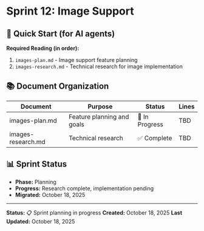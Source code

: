 # Sprint 12: Image Support

## 🎯 Quick Start (for AI agents)

**Required Reading (in order):**
1. `images-plan.md` - Image support feature planning
2. `images-research.md` - Technical research for image implementation

## 📚 Document Organization

| Document | Purpose | Status | Lines |
|----------|---------|--------|-------|
| images-plan.md | Feature planning and goals | 🚧 In Progress | TBD |
| images-research.md | Technical research | ✅ Complete | TBD |

## 📊 Sprint Status

- **Phase:** Planning
- **Progress:** Research complete, implementation pending
- **Migrated:** October 18, 2025

---

**Status:** 📋 Sprint planning in progress
**Created:** October 18, 2025
**Last Updated:** October 18, 2025
